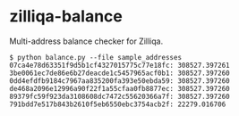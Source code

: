 # zilliqa-balance

Multi-address balance checker for Zilliqa.

```
$ python balance.py --file sample_addresses
07ca4e78d63351f9d5b1cf4327015775c77e18fc: 308527.397261
3be0061ec7de86e6b27deacde1c5457965acf0b1: 308527.397260
0dd4efdfb9184c7967aa835200fa393e50ebda59: 308527.397260
de468a2096e12996a90f22f1a55cfaa0fb8877ec: 308527.397260
89379fc59f923da3108608dc7472c55620366a7f: 308527.397260
791bdd7e517b843b2610f5eb6550ebc3754acb2f: 22279.016706
```
